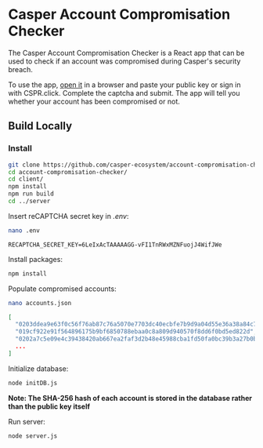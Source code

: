 # Casper Account Compromisation Checker

The Casper Account Compromisation Checker is a React app that can be used to check if an account was compromised during Casper's security breach.

To use the app, [open it]() in a browser and paste your public key or sign in with CSPR.click. Complete the captcha and submit. The app will tell you whether your account has been compromised or not.

## Build Locally

### Install

```bash
git clone https://github.com/casper-ecosystem/account-compromisation-checker.git
cd account-compromisation-checker/
cd client/
npm install
npm run build
cd ../server
```

Insert reCAPTCHA secret key in *.env*:

```bash
nano .env
```

```
RECAPTCHA_SECRET_KEY=6LeIxAcTAAAAAGG-vFI1TnRWxMZNFuojJ4WifJWe
```

Install packages:

```bash
npm install
```

Populate compromised accounts:

```bash
nano accounts.json
```

```json
[
  "0203ddea9e63f0c56f76ab87c76a5070e7703dc40ecbfe7b9d9a04d55e36a38a84c7",
  "019cf922e91f564896175b9bf6850788ebaa0c8a809d940570f8dd6f0bd5ed822d",
  "0202a7c5e09e4c39438420ab667ea2faf3d2b48e45988cba1fd50fa0bc39b3a27b0b",
  ...
]
```

Initialize database:

```bash
node initDB.js
```

**Note: The SHA-256 hash of each account is stored in the database rather than the public key itself**

Run server:

```bash
node server.js
```



